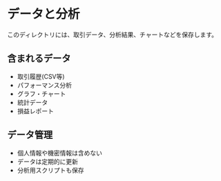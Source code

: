 # データと分析

このディレクトリには、取引データ、分析結果、チャートなどを保存します。

## 含まれるデータ

- 取引履歴(CSV等)
- パフォーマンス分析
- グラフ・チャート
- 統計データ
- 損益レポート

## データ管理

- 個人情報や機密情報は含めない
- データは定期的に更新
- 分析用スクリプトも保存
